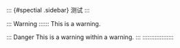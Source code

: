 ::: {#spectial .sidebar}
测试
:::

::: Warning ::::::
This is a warning.

::: Danger
This is a warning within a warning.
:::
::::::::::::::::::